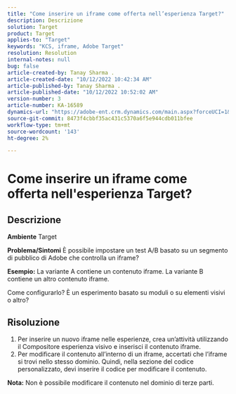 ```yaml
---
title: "Come inserire un iframe come offerta nell’esperienza Target?"
description: Descrizione
solution: Target
product: Target
applies-to: "Target"
keywords: "KCS, iframe, Adobe Target"
resolution: Resolution
internal-notes: null
bug: false
article-created-by: Tanay Sharma .
article-created-date: "10/12/2022 10:42:34 AM"
article-published-by: Tanay Sharma .
article-published-date: "10/12/2022 10:52:02 AM"
version-number: 3
article-number: KA-16589
dynamics-url: "https://adobe-ent.crm.dynamics.com/main.aspx?forceUCI=1&pagetype=entityrecord&etn=knowledgearticle&id=a3521d94-1a4a-ed11-bba2-0022480868ff"
source-git-commit: 8473f4cbbf35ac431c5370a6f5e944cdb011bfee
workflow-type: tm+mt
source-wordcount: '143'
ht-degree: 2%

---
```


# Come inserire un iframe come offerta nell&#39;esperienza Target?

## Descrizione

<b>Ambiente</b>
Target


<b>Problema/Sintomi</b>
È possibile impostare un test A/B basato su un segmento di pubblico di Adobe che controlla un iframe?



<b>Esempio:</b> La variante A contiene un contenuto iframe. La variante B contiene un altro contenuto iframe.

Come configurarlo? È un esperimento basato su moduli o su elementi visivi o altro?


## Risoluzione




1. Per inserire un nuovo iframe nelle esperienze, crea un’attività utilizzando il Compositore esperienza visivo e inserisci il contenuto iframe.
2. Per modificare il contenuto all’interno di un iframe, accertati che l’iframe si trovi nello stesso dominio. Quindi, nella sezione del codice personalizzato, devi inserire il codice per modificare il contenuto.




<b>Nota:</b> Non è possibile modificare il contenuto nel dominio di terze parti.
